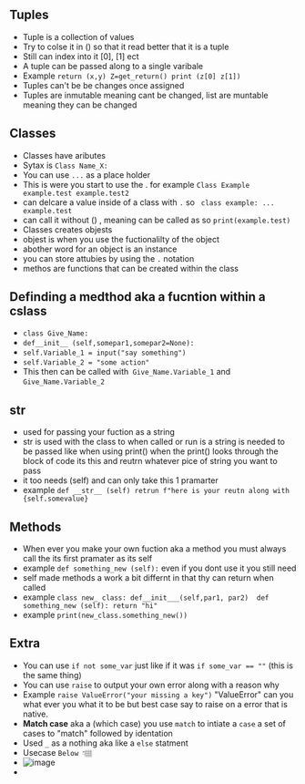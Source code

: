 ## Tuples 
* Tuple is a collection of values
* Try to colse it in () so that it read better that it is a tuple
* Still can index into it [0], [1] ect
* A tuple can be passed along to a single varibale
* Example ```return (x,y) Z=get_return() print (z[0] z[1])```
* Tuples can't be be changes once assigned
* Tuples are inmutable meaning cant be changed, list are muntable meaning they can be changed

## Classes
* Classes have aributes
* Sytax is ```Class Name_X:```
* You can use ```...``` as a place holder
* This is were you start to use the . for example   ````Class Example      example.test example.test2````
* can delcare a value inside of a class with ```.``` so ```` class example: ...    example.test````
* can call it without () , meaning can be called as so ```print(example.test)```
* Classes creates objests
* objest is when you use the fuctionalilty of the object
* abother word for an object is an instance
* you can store attubies by using the ```.``` notation
* methos are functions that can be created within the class

## Definding a medthod aka a fucntion within a cslass
* ```class Give_Name:```
* ```def__init__ (self,somepar1,somepar2=None):```
* ```self.Variable_1 = input("say something")```
* ```self.Variable_2 = "some action"```
* This then can be called with``` Give_Name.Variable_1``` and ```Give_Name.Variable_2```
 
## __str__
* used for passing your fuction as a string
* str is used with the class to when called or run is a string is needed to be passed like when using print() when the print() looks through the block of code its this and reutrn whatever pice of string you want to pass
* it too needs (self) and can only take this 1 pramarter
* example ```def __str__ (self) retrun f"here is your reutn along with {self.somevalue}```



## Methods 
* When ever you make your own fuction aka a method you must always call the its first pramater as its self
* example ```def something_new (self):``` even if you dont use it you still need
* self made methods a work a bit differnt in that thy can return when called
* example ```class new_ class: def__init___(self,par1, par2)  def something_new (self): return "hi"```
* example ```print(new_class.something_new())```


## Extra
* You can use ```if not some_var``` just like if it was ```if some_var == ""``` (this is the same thing)
* You can use ```raise``` to output your own error along with a reason why
* Example ```raise ValueError("your missing a key")``` "ValueError" can you what ever you what it to be but best case say to raise on a error that is native.
*  **Match case** aka a (which case) you use ```match``` to intiate a ```case``` a set of cases to "match" followed by identation
*  Used ```_``` as a nothing aka like a ```else``` statment 
*  Usecase  ```Below 👇🏽``` 
*  ![image](https://github.com/user-attachments/assets/6db4295c-2622-456a-963e-8575153be169)
* 
  
  
